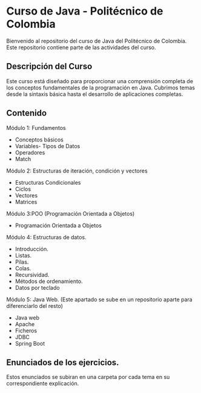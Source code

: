 # Curso de Java - Politécnico de Colombia
Bienvenido al repositorio del curso de Java del Politécnico de Colombia. Este repositorio contiene parte de las actividades del curso.

## Descripción del Curso
Este curso está diseñado para proporcionar una comprensión completa de los conceptos fundamentales de la programación en Java. Cubrimos temas desde la sintaxis básica hasta el desarrollo de aplicaciones completas.

## Contenido
Módulo 1: Fundamentos
- Conceptos básicos
- Variables- Tipos de Datos
- Operadores
- Match

Módulo 2: Estructuras de iteración, condición y vectores
- Estructuras Condicionales
- Ciclos
- Vectores
- Matrices

Módulo 3:POO (Programación Orientada a Objetos)
- Programación Orientada a Objetos

Módulo 4: Estructuras de datos.
- Introducción.
- Listas.
- Pilas.
- Colas.
- Recursividad.
- Métodos de ordenamiento.
- Datos por teclado

Módulo 5: Java Web. (Este apartado se sube en un repositorio aparte para diferenciarlo del resto)
- Java web
- Apache
- Ficheros
- JDBC
- Spring Boot

## Enunciados de los ejercicios.
Estos enunciados se subiran en una carpeta por cada tema en su correspondiente explicación.



